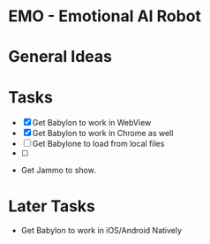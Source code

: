 # EMO - Emotional AI Robot

# General Ideas

# Tasks

- [x] Get Babylon to work in WebView
- [x] Get Babylon to work in Chrome as well
- [ ] Get Babylone to load from local files
- [ ] 
- Get Jammo to show.


# Later Tasks
- Get Babylon to work in iOS/Android Natively
